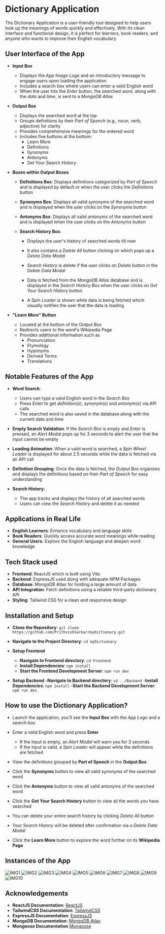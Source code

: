 # Dictionary Application

The Dictionary Application is a user-friendly tool designed to help users look up the meanings of words quickly and effectively. With its clean interface and functional design, it is perfect for learners, book readers, and anyone who wants to improve their English vocabulary.

## User Interface of the App

- **Input Box**

  - Displays the *App Image Logo* and an introductory message to engage users upon loading the application
  - Includes a search box where users can enter a valid English word
  - When the user hits the *Enter* button, the searched word, along with the *date* and *time*, is sent to a *MongoDB Atlas*

- **Output Box**

  - Displays the searched word at the top
  - Groups definitions by their *Part of Speech* (e.g., noun, verb, adjective) for clarity
  - Provides comprehensive meanings for the entered word
  - Includes five buttons at the bottom:
    - Learn More
    - Definitions
    - Synonyms
    - Antonyms
    - Get Your Search History

- **Boxes within Output Boxes**
  - **Definitions Box**: Displays definitions categorized by *Part of Speech* and is displayed by default or when the user clicks the *Definitions* button

  - **Synonyms Box**: Displays all valid *synonyms* of the searched word and is displayed when the user clicks on the *Synonyms* button

  - **Antonyms Box**: Displays all valid *antonyms* of the searched word and is displayed when the user clicks on the *Antonyms* button

  - **Search History Box**:
    - Displays the user's history of searched words till now
    - It also contains a *Delete All* button clicking on which pops up a *Delete Data Modal*
    - *Search History* is delete if the user clicks on *Delete* button in the *Delete Data Modal*
    - Data is fetched from the *MongoDB Atlas* database and is displayed in the *Search History Box* when the user clicks on *Get Your Search History* button

    - A *Spin Loader* is shown while data is being fetched which visually notifies the user that the data is loading

- **"Learn More" Button**

  - Located at the bottom of the Output Box
  - Redirects users to the word's Wikipedia Page
  - Provides additional information such as
    - Pronunciation
    - Etymology
    - Hyponyms
    - Derived Terms
    - Translations

## Notable Features of the App

- **Word Search**:
  - Users can type a valid English word in the *Search Box*
  - Press *Enter* to get *definition(s)*, *synonym(s)* and *antonym(s)* via API calls
  - The searched word is also saved in the database along with the current date and time

- **Empty Search Validation**: If the *Search Box* is empty and *Enter* is pressed, an *Alert Modal* pops up for 3 seconds to alert the user that the input cannot be empty

- **Loading Animation**: When a valid word is searched, a *Spin Wheel Loader* is displayed for about 2.5 seconds while the data is fetched via an API call

- **Definition Grouping**: Once the data is fetched, the *Output Box* organizes and displays the definitions based on their *Part of Speech* for easy understanding

- **Search History**:
  - The app tracks and displays the history of all searched words
  - Users can view the *Search History* and delete it as needed

## Applications in Real Life

- **English Learners**: Enhance vocabulary and language skills
- **Book Readers**: Quickly access accurate word meanings while reading
- **General Users**: Explore the English language and deepen word knowledge

## Tech Stack used

- **Frontend**: ReactJS which is built using Vite
- **Backend**: ExpressJS used along with adequate NPM Packages
- **Database**: MongoDB Atlas for holding a large amount of data
- **API Integration**: Fetch definitions using a reliable third-party dictionary API
- **Styling**: Tailwind CSS for a clean and responsive design

## Installation and Setup

- **Clone the Repository**: `git clone https://github.com/PrithvishSarkar/myDictionary.git`
- **Navigate to the Project Directory**: `cd myDictionary`
- **Setup Frontend**
  - **Navigate to Frontend directory**: `cd Frontend`
  - **Install Dependencies**: `npm install`
  - **Start the Frontend Development Server**: `npm run dev`

- **Setup Backend**
  -**Navigate to Backend directory**: `cd ../Backend`
  -**Install Dependencies**: `npm install`
  -**Start the Backend Development Server**: `npm run dev`

## How to use the Dictionary Application?

- Launch the application, you'll see the **Input Box** with the *App Logo* and a *search box*
- Enter a valid English word and press **Enter**
  - If the input is empty, an *Alert Modal* will warn you for 3 seconds
  - If the input is valid, a *Spin Loader* will appear while the definitions are fetched

- View the definitions grouped by **Part of Speech** in the **Output Box**
- Click the **Synonyms** button to view all valid synonyms of the searched word
- Click the **Antonyms** button to view all valid antonyms of the searched word
- Click the **Get Your Search History** button to view all the words you have searched
- You can delete your entire search history by clicking *Delete All* button
- Your *Search History* will be deleted after confirmation via a *Delete Data Modal*
- Click the **Learn More** button to explore the word further on its **Wikipedia Page**

## Instances of the App

![IMG1](Frontend/screenshots/img1.png)
![IMG2](Frontend/screenshots/img2.png)
![IMG3](Frontend/screenshots/img3.png)
![IMG4](Frontend/screenshots/img4.png)
![IMG5](Frontend/screenshots/img5.png)
![IMG6](Frontend/screenshots/img6.png)
![IMG7](Frontend/screenshots/img7.png)
![IMG8](Frontend/screenshots/img8.png)
![IMG9](Frontend/screenshots/img9.png)
![IMG10](Frontend/screenshots/img10.png)

## Acknowledgements

- **ReactJS Documentation**: [ReactJS](https://react.dev/learn)
- **TailwindCSS Documentation**: [TailwindCSS](https://tailwindcss.com/docs/installation)
- **ExpressJS Documentation**: [ExpressJS](https://expressjs.com/)
- **MongoDB Documentation**: [MongoDB Atlas](https://www.mongodb.com/docs/atlas/getting-started/)
- **Mongoose Documentation** [Mongoose](https://mongoosejs.com/docs/)
